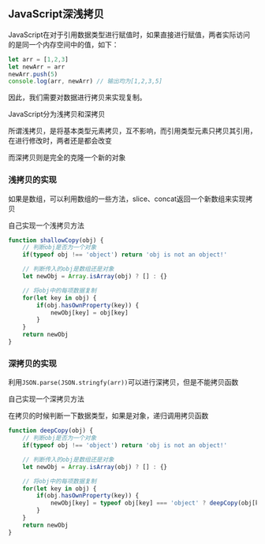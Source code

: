 ## JavaScript深浅拷贝

JavaScript在对于引用数据类型进行赋值时，如果直接进行赋值，两者实际访问的是同一个内存空间中的值，如下：

```js
let arr = [1,2,3]
let newArr = arr
newArr.push(5)
console.log(arr, newArr) // 输出均为[1,2,3,5]
```

因此，我们需要对数据进行拷贝来实现复制。

JavaScript分为浅拷贝和深拷贝

所谓浅拷贝，是将基本类型元素拷贝，互不影响，而引用类型元素只拷贝其引用，在进行修改时，两者还是都会改变

而深拷贝则是完全的克隆一个新的对象

### 浅拷贝的实现

如果是数组，可以利用数组的一些方法，slice、concat返回一个新数组来实现拷贝

自己实现一个浅拷贝方法

~~~js
function shallowCopy(obj) {
    // 判断obj是否为一个对象
    if(typeof obj !== 'object') return 'obj is not an object!'

    // 判断传入的obj是数组还是对象
    let newObj = Array.isArray(obj) ? [] : {}

    // 将obj中的每项数据复制
    for(let key in obj) {
        if(obj.hasOwnProperty(key)) {
            newObj[key] = obj[key]
        }
    }
    return newObj
}
~~~

### 深拷贝的实现

利用`JSON.parse(JSON.stringfy(arr))`可以进行深拷贝，但是不能拷贝函数

自己实现一个深拷贝方法

在拷贝的时候判断一下数据类型，如果是对象，递归调用拷贝函数

```js
function deepCopy(obj) {
    // 判断obj是否为一个对象
    if(typeof obj !== 'object') return 'obj is not an object!'

    // 判断传入的obj是数组还是对象
    let newObj = Array.isArray(obj) ? [] : {}

    // 将obj中的每项数据复制
    for(let key in obj) {
        if(obj.hasOwnProperty(key)) {
            newObj[key] = typeof obj[key] === 'object' ? deepCopy(obj[key]) : obj[key]
        }
    }
    return newObj
}
```

